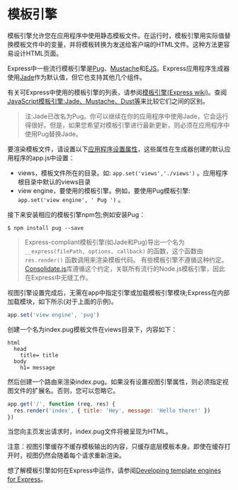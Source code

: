 ﻿# 模板引擎

模板引擎允许您在应用程序中使用静态模板文件。在运行时，模板引擎用实际值替换模板文件中的变量，并将模板转换为发送给客户端的HTML文件。这种方法更容易设计HTML页面。

Express中一些流行模板引擎是[Pug](https://pugjs.org/api/getting-started.html)、[Mustache](https://www.npmjs.com/package/mustache)和[EJS](https://www.npmjs.com/package/ejs)。Express应用程序生成器使用[Jade](https://www.npmjs.com/package/jade)作为默认值，但它也支持其他几个组件。

有关可Express中使用的模板引擎的列表，请参阅[模板引擎(Express wiki)](https://github.com/expressjs/express/wiki#template-engines)。查阅[JavaScript模板引擎:Jade、Mustache、Dust等](https://strongloop.com/strongblog/compare-javascript-templates-jade-mustache-dust/)来比较它们之间的区别。

> 注:Jade已改名为Pug。你可以继续在你的应用程序中使用Jade，它会运行得很好。但是，如果您希望对模板引擎进行最新更新，则必须在应用程序中使用Pug替换Jade。

要渲染模板文件，请设置以下[应用程序设置属性](http://expressjs.com/en/4x/api.html#app.set)，这些属性在生成器创建的默认应用程序的app.js中设置：

  - views，模板文件所在的目录。如: `app.set('views','./views')` 。应用程序根目录中默认的views目录
  - view engine，要使用的模板引擎。例如，要使用Pug模板引擎: `app.set('view engine', ' Pug ')` 。

接下来安装相应的模板引擎npm包;例如安装Pug：

```
$ npm install pug --save
```

> Express-compliant模板引擎(如Jade和Pug)导出一个名为 `__express(filePath, options, callback)` 的函数，这个函数由 `res.render()` 函数调用来渲染模板代码。
> 有些模板引擎不遵循这种约定。[Consolidate.js](https://www.npmjs.com/package/consolidate)库遵循这个约定，关联所有流行的Node.js模板引擎，因此在Express中无缝工作。

视图引擎设置完成后，无需在app中指定引擎或加载模板引擎模块;Express在内部加载模块，如下所示(对于上面的示例)。

```javascript
app.set('view engine', 'pug')
```

创建一个名为index.pug模板文件在views目录下，内容如下：

```
html
  head
    title= title
  body
    h1= message
```

然后创建一个路由来渲染index.pug。如果没有设置视图引擎属性，则必须指定视图文件的扩展名。否则，您可以忽略它。

```javascript
app.get('/', function (req, res) {
  res.render('index', { title: 'Hey', message: 'Hello there!' })
})
```

当您向主页发出请求时，index.pug文件将被呈现为HTML。

注意：视图引擎缓存不缓存模板输出的内容，只缓存底层模板本身。即使在缓存打开时，视图仍然会随着每个请求重新渲染。

想了解模板引擎如何在Express中运作，请参阅[Developing template engines for Express](http://expressjs.com/en/advanced/developing-template-engines.html)。